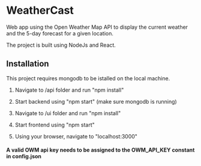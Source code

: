 # WeatherCast

Web app using the Open Weather Map API to display the current weather
and the 5-day forecast for a given location.

The project is built using NodeJs and React.

## Installation

This project requires mongodb to be istalled on the local machine.

1. Navigate to /api folder and run "npm install"
2. Start backend using "npm start" (make sure mongodb is running)

3. Navigate to /ui folder and run "npm install"
4. Start frontend using "npm start"
5. Using your browser, navigate to "localhost:3000"

#### A valid OWM api key needs to be assigned to the OWM_API_KEY constant in config.json
